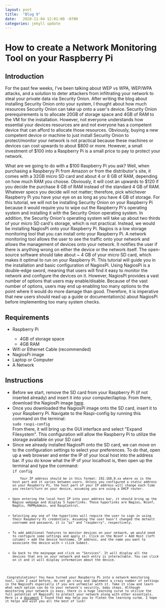 ```yaml
---
layout: post
title:  "Blog 9"
date:   2020-11-04 12:01:00 -0700
categories: jekyll update
---
```

<h1>How to create a Network Monitoring Tool on your Raspberry Pi </h1>

<h2><b>Introduction</b></h2>
<p>For the past few weeks, I've been talking about WEP vs WPA, WEP/WPA attacks, and a solution to deter attackers from infiltrating your network to steal your private data via Security Onion. After writing the blog about installing Security Onion onto your system, I thought about how much resources Security Onion can take up onto a user's device. Security Onion prerequirements is to allocate 20GB of storage space and 4GB of RAM to the VM for the installation. However, not everyone understands how essential your devices resources are and not everyone has a competent device that can afford to allocate those resources. Obviously, buying a new competent device or machine to just install Security Onion to protect/monitor your network is not practical because these machines or devices can cost upwards to about $800 or more. However, a small investment of $100 into a Raspberry Pi is a small price to pay to protect your network.
</p>
<p>What are we going to do with a $100 Raspberry Pi you ask? Well, when purchasing a Raspberyy Pi from Amazon or from the distributor's site, it comes with a 32GB micro SD card and about 4 or 8 GB of RAM, depending on how much RAM you choose. Obviously, it will cost an upwards to $120 if you decide the purchase 8 GB of RAM instead of the standard 4 GB of RAM. Whatever specs you decide will not matter; therefore, pick whichever Raspberry Pi you have your eye on as long as you have 4 GB of storage. For this tutorial, we will not be installing Security Onion on your Raspberry Pi because it would require you to wipe out the Raspberry Pi's operating system and installing it with the Security Onion operating system. In addition, the Security Onion's operating system will take up about two thirds of your micro SD card's storage, which is not practical. Instead, we would be installing NagiosPi onto your Raspberry Pi. Nagios is a low storage monitoring tool that you can install onto your Raspberry Pi. A network monitoring tool allows the user to see the traffic onto your network and allows the management of devices onto your network. It notifies the user if there is anything wrong on either the device or the network itself. The open-source software should take about ~ 4 GB of your micro SD card, which makes it optimal to run on your Raspberry Pi. This tutorial will guide you in the installation and basic configuration of NagiosPi. Using NagiosPi is a double-edge sword, meaning that users will find it easy to monitor the network and configure the devices on it. However, NagiosPi provides a vast number of options that users may enable/disable. Because of the vast number of options, users may end up enabling too many options to the point where it would do more damage than good. Therefore, it is imperative that new users should read up a guide or documentation(s) about NagiosPi before implementing too many system checks.
</p>
<h2><b>Requirements</b></h2>
<ul>
    <li>Raspberry Pi</li>
        <ul>
            <li>4GB of storage space</li>
            <li>4GB RAM</li>
        </ul>
    <li>Wifi or Ethernet Cable (recommended)</li>
    <li>NagiosPi image</li>
    <li>Laptop or Computer</li>
    <li>A Network</li>
</ul>
<h2><b>Instructions</b></h2>
<ul>
    <li>Before we start, remove the SD card from your Raspberry Pi (if not inserted already) and insert it into your computer/laptop. From there, download the NagiosPi image <a href="https://drive.google.com/drive/u/0/folders/0B6d-JruA2JInbW5NSkZqZ3NLTTg">here</a>.</li>
    <li>Once you downloaded the NagiosPi image onto the SD card, insert it to your Raspberry Pi. Navigate to the Raspi-config by running this command on the terminal:<br>
    <code>sudo raspi-config</code><br>
    From there, it will bring up the GUI interface and select &quot;Expand Filesystem&quot;. This configuration will allow the Raspberry Pi to utilize the storage available on your SD card</li>
    <li>Since we already installed NagiosPi onto the SD card, we can move on to the configuration settings to select your preferences. To do that, open up a web browser and enter the IP of your local host into the address bar. If you do know what the IP of your localhost is, then open up the terminal and type the command: <br>
   <code>if config<code><br>
    Your IP address should be in this format: 192.168.0.xx where xx is the host part and it varies between users. Unless you configured a static address on your Raspberry Pi, the host part of your IP address will change each time you restart/turn on your device, assuming you are using a DHCP router.</li>
    <li>Upon entering the local host IP into your address bar, it should bring up the Nagios webpage and display 5 hyperlinks. These hyperlinks are Nagios, Nconf, NagVis, PHPMyAdmin, and RaspControl.</li>
    <li>Selecting any one of the hyperlinks will require the user to sign in using their Raspberry Pi credentials. Assuming the user hasn't changed the default username and password, it is &quot;pi&quot; and &quot;raspberry&quot;, respectively. </li>
    <li>To add additional features to monitor devices on your network, we would need to configure some settings and apply it. Click on the Nconf &gt; Add Host (left column) &gt; add the device hostname, IP address, and the name you want to associate the device with &gt; click Submit. </li>
    <li>Go back to the mainpage and click on &quot;Services&quot;. It will display all the devices that are on your network and each entry is interactable. You can click on it and it will display information about the device. </li>
</ul>
<p> Congratulations! You have turned your Raspberry Pi into a network monitoring tool. Like I said before, do not go crazy and implement a crazy number of settings in the NagiosPi especially if you are unfamilar with it. Take it slow and learn what each option can do to your network's security, baby steps. Although monitoring your network is easy, there is a huge learning curve to utilize the full potential of NagiosPi to protect your network along with other essentials. Here is a <a href="https://www.edureka.co/blog/nagios-tutorial/">document</a> I found that may help you to flaten the learning curbe. I hope it helps and wish you all the best of luck!</p>